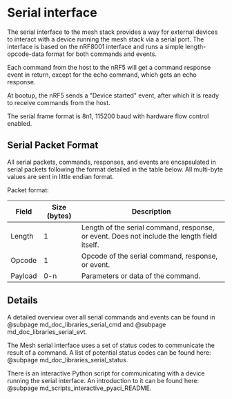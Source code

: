 # Serial interface

The serial interface to the mesh stack provides a way for external devices to
interact with a device running the mesh stack via a serial port. The interface
is based on the nRF8001 interface and runs a simple length-opcode-data format
for both commands and events.

Each command from the host to the nRF5 will get a command response event in
return, except for the echo command, which gets an echo response.

At bootup, the nRF5 sends a "Device started" event, after which it is
ready to receive commands from the host.

The serial frame format is 8n1, 115200 baud with hardware flow control enabled.

## Serial Packet Format

All serial packets, commands, responses, and events are encapsulated in serial
packets following the format detailed in the table below. All multi-byte values
are sent in little endian format.

Packet format:

Field         | Size (bytes) | Description
--------------|--------------|-------------
Length        |          1   | Length of the serial command, response, or event. Does not include the length field itself.
Opcode        |          1   | Opcode of the serial command, response, or event.
Payload       |          0-n | Parameters or data of the command.

## Details

A detailed overview over all serial commands and events can be found in
@subpage md_doc_libraries_serial_cmd and @subpage md_doc_libraries_serial_evt.

The Mesh serial interface uses a set of status codes to communicate the result of a command. A list of potential status codes can
be found here: @subpage md_doc_libraries_serial_status.

There is an interactive Python script for communicating with a device running the serial interface.
An introduction to it can be found here: @subpage md_scripts_interactive_pyaci_README.
